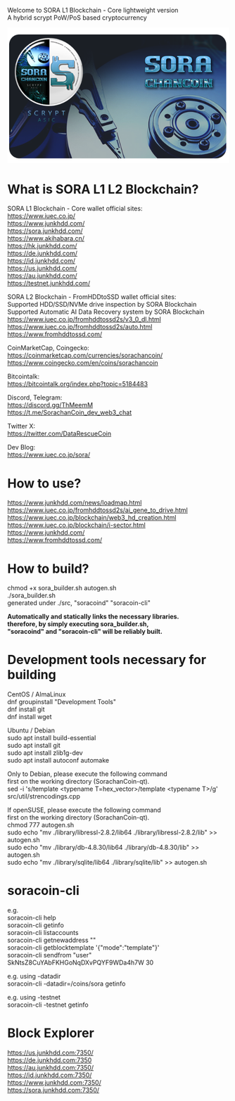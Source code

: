 
Welcome to SORA L1 Blockchain - Core lightweight version<br>
A hybrid scrypt PoW/PoS based cryptocurrency

![SorachanCoin](https://raw.githubusercontent.com/FromHDDtoSSD/SorachanCoin-qt/master/src/qt/res/images/splash2.png)

What is SORA L1 L2 Blockchain?
===========================
SORA L1 Blockchain - Core wallet official sites:<br>
https://www.iuec.co.jp/<br>
https://www.junkhdd.com/<br>
https://sora.junkhdd.com/<br>
https://www.akihabara.cn/<br>
https://hk.junkhdd.com/<br>
https://de.junkhdd.com/<br>
https://id.junkhdd.com/<br>
https://us.junkhdd.com/<br>
https://au.junkhdd.com/<br>
https://testnet.junkhdd.com/

SORA L2 Blockchain - FromHDDtoSSD wallet official sites:<br>
Supported HDD/SSD/NVMe drive inspection by SORA Blockchain<br>
Supported Automatic AI Data Recovery system by SORA Blockchain<br>
https://www.iuec.co.jp/fromhddtossd2s/v3_0_dl.html<br>
https://www.iuec.co.jp/fromhddtossd2s/auto.html<br>
https://www.fromhddtossd.com/

CoinMarketCap, Coingecko:<br>
https://coinmarketcap.com/currencies/sorachancoin/<br>
https://www.coingecko.com/en/coins/sorachancoin

Bitcointalk:<br>
https://bitcointalk.org/index.php?topic=5184483

Discord, Telegram:<br>
https://discord.gg/ThMeemM<br>
https://t.me/SorachanCoin_dev_web3_chat

Twitter X:<br>
https://twitter.com/DataRescueCoin

Dev Blog:<br>
https://www.iuec.co.jp/sora/

How to use?
===========================
https://www.junkhdd.com/news/loadmap.html<br>
https://www.iuec.co.jp/fromhddtossd2s/ai_gene_to_drive.html<br>
https://www.iuec.co.jp/blockchain/web3_hd_creation.html<br>
https://www.iuec.co.jp/blockchain/i-sector.html<br>
https://www.junkhdd.com/<br>
https://www.fromhddtossd.com/

How to build?
===========================
chmod +x sora_builder.sh autogen.sh<br>
./sora_builder.sh<br>
generated under ./src, "soracoind" "soracoin-cli"

**Automatically and statically links the necessary libraries.<br>
therefore, by simply executing sora_builder.sh, <br>
"soracoind" and "soracoin-cli" will be reliably built.**

Development tools necessary for building
===========================
CentOS / AlmaLinux<br>
dnf groupinstall "Development Tools"<br>
dnf install git<br>
dnf install wget

Ubuntu / Debian<br>
sudo apt install build-essential<br>
sudo apt install git<br>
sudo apt install zlib1g-dev<br>
sudo apt install autoconf automake

Only to Debian, please execute the following command <br>
first on the working directory (SorachanCoin-qt).<br>
sed -i 's/template \<typename T=hex_vector\>/template \<typename T\>/g' src/util/strencodings.cpp

If openSUSE, please execute the following command <br>
first on the working directory (SorachanCoin-qt).<br>
chmod 777 autogen.sh<br>
sudo echo "mv ./library/libressl-2.8.2/lib64 ./library/libressl-2.8.2/lib" >> autogen.sh<br>
sudo echo "mv ./library/db-4.8.30/lib64 ./library/db-4.8.30/lib" >> autogen.sh<br>
sudo echo "mv ./library/sqlite/lib64 ./library/sqlite/lib" >> autogen.sh

soracoin-cli
===========================
e.g.<br>
soracoin-cli help<br>
soracoin-cli getinfo<br>
soracoin-cli listaccounts<br>
soracoin-cli getnewaddress ""<br>
soracoin-cli getblocktemplate '{"mode":"template"}'<br>
soracoin-cli sendfrom "user" SkNtsZ8CuYAbFKHGoNqDXvPQYF9WDa4h7W 30

e.g. using -datadir<br>
soracoin-cli -datadir=/coins/sora getinfo

e.g. using -testnet<br>
soracoin-cli -testnet getinfo

Block Explorer
===========================
https://us.junkhdd.com:7350/<br>
https://de.junkhdd.com:7350<br>
https://au.junkhdd.com:7350/<br>
https://id.junkhdd.com:7350/<br>
https://www.junkhdd.com:7350/<br>
https://sora.junkhdd.com:7350/
